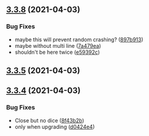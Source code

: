 ## [3.3.8](https://github.com/Badminton-Apps/core/compare/v3.3.7...v3.3.8) (2021-04-03)


### Bug Fixes

* maybe this will prevent random crashing? ([897b913](https://github.com/Badminton-Apps/core/commit/897b913a839e18b9f85f1fe7f249bf3c6fe30555))
* maybe without multi line ([7a479ea](https://github.com/Badminton-Apps/core/commit/7a479eacdd69149c2d93156f113ab4a46fc17684))
* shouldn't be here twice ([e59392c](https://github.com/Badminton-Apps/core/commit/e59392cd83a5ed045f63582a54e5a1eb0987f107))



## [3.3.5](https://github.com/Badminton-Apps/core/compare/v3.3.4...v3.3.5) (2021-04-03)



## [3.3.4](https://github.com/Badminton-Apps/core/compare/v3.3.3...v3.3.4) (2021-04-03)


### Bug Fixes

* Close but no dice ([8f43b2b](https://github.com/Badminton-Apps/core/commit/8f43b2be58c36c4420d63f938dd567f4c60e9406))
* only when upgrading ([d0424e4](https://github.com/Badminton-Apps/core/commit/d0424e4646e27dad97329fc60d609d65d853f89e))



